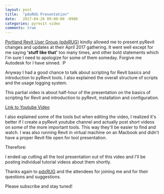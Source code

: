 ```yaml
---
layout: post
title:  "pdxRUG Presentation"
date:   2017-04-26 09:00:00 -0900
categories: pyrevit video
comments: true
---
```


[Portland Revit User Group (pdxRUG)](https://www.meetup.com/Portland-Revit-User-Group/) kindly allowed me to present pyRevit changes and updates at their April 2017 gathering. It went well except for me saying **'stuff like that'** too many times, and other bold statements which I'm sure I need to apologize for some of them someday. Forgive me Autodesk for I have sinned. :P

Anyway I had a good chance to talk about scripting for Revit basics and introduction to pyRevit tools. I also explained the overall structure of scripts and the usage logging system.

This partial video is about half-hour of the presentation on the basics of scripting for Revit and introduction to pyRevit, installation and configuration.

[Link to Youtube Video](https://www.youtube.com/watch?v=EdDLgSrtOiI&t=39s)

I also explained some of the tools but when editing the video, I realized it's better if I create a pyRevit youtube channel and actually post short videos on some of the more important tools. This way they'll be easier to find and watch. I was also running Revit in virtual machine on an Macbook and didn't have a proper Revit file open for tool presentation.

Therefore:

I ended up cutting all the tool presentation out of this video and I'll be posting individual tutorial videos about them shortly.

Thanks again to [pdxRUG](https://www.meetup.com/Portland-Revit-User-Group/) and the attendees for joining me and for their questions and suggestions.

Please subscribe and stay tuned!